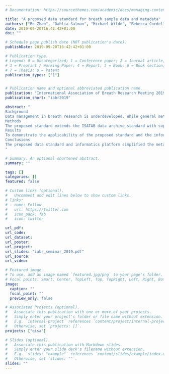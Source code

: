 ```yaml
---
# Documentation: https://sourcethemes.com/academic/docs/managing-content/

title: "A proposed data standard for breath sample data and metadata"
authors: ["Bo Zhao", "Dahlia Salman", "Michael Wilde", "Rebecca Cordell", "Luke Bryant", "Dorota Ruszkiewicz", "Wadah Ibrahim W", "Amisha Singapuri", "Christopher Brightling", "Salman Siddiqui", "Paul Thomas", "Robert C. Free"]
date: 2019-09-20T16:42:42+01:00
doi: ""

# Schedule page publish date (NOT publication's date).
publishDate: 2019-09-20T16:42:42+01:00

# Publication type.
# Legend: 0 = Uncategorized; 1 = Conference paper; 2 = Journal article;
# 3 = Preprint / Working Paper; 4 = Report; 5 = Book; 6 = Book section;
# 7 = Thesis; 8 = Patent
publication_types: ["1"]


# Publication name and optional abbreviated publication name.
publication: "International Association of Breath Research Meeting 2019"
publication_short: "iabr2019"

abstract: "
Background
Data management in breath research is underdeveloped. While general metabolomics data standards exist, these do not include detailed individual sample provenance and quality assurance: something which is particularly important in the breathomics field. To facilitate quality control and data sharing, we propose a new data standard including sample specific metadata as a key component.
Methods
The proposed standard extends the ISATAB data archive standard with support for sample specific metadata/reports describing individual sample processing, provenance and quality. An informatics platform was developed to facilitate straightforward data archive creation, management, sample report generation and data sharing. Re-usable flexible scaffolds and templates were used to handle different equipment and processes, and could be adopted by any study requiring consistent metadata collection.
Results
To demonstrate the applicability of the proposed standard and the informatics platform we used breath sample data collected during the East Midlands Breathomics Pathology Node project. Collaborating researchers employed a pre-defined scaffold to integrate their existing data files into a template, with which they produced outputs including: a data archive (containing data and meta-data), and ‘data header’ PDF reports pertaining to individual samples. The latter were uploaded to a local repository.
Conclusions
The proposed data standard and informatics platform simplified the metadata collection and reporting process. Easily shareable PDF-based data headers allowed researchers to understand each step the sample had gone through and repeat relevant analytical processes. Furthermore, the ISATAB-compatible data archive supports uploading to existing data repositories, while including the provision for reporting individual sample meta-data.
"

# Summary. An optional shortened abstract.
summary: ""

tags: []
categories: []
featured: false

# Custom links (optional).
#   Uncomment and edit lines below to show custom links.
# links:
# - name: Follow
#   url: https://twitter.com
#   icon_pack: fab
#   icon: twitter

url_pdf:
url_code:
url_dataset:
url_poster:
url_project:
url_slides: "iabr_seminar_2019.pdf"
url_source:
url_video:

# Featured image
# To use, add an image named `featured.jpg/png` to your page's folder. 
# Focal points: Smart, Center, TopLeft, Top, TopRight, Left, Right, BottomLeft, Bottom, BottomRight.
image:
  caption: ""
  focal_point: ""
  preview_only: false

# Associated Projects (optional).
#   Associate this publication with one or more of your projects.
#   Simply enter your project's folder or file name without extension.
#   E.g. `internal-project` references `content/project/internal-project/index.md`.
#   Otherwise, set `projects: []`.
projects: ["qisa"]

# Slides (optional).
#   Associate this publication with Markdown slides.
#   Simply enter your slide deck's filename without extension.
#   E.g. `slides: "example"` references `content/slides/example/index.md`.
#   Otherwise, set `slides: ""`.
slides: ""
---
```

